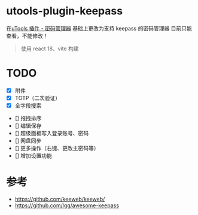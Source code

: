 # utools-plugin-keepass

在[uTools 插件 - 密码管理器](https://github.com/uTools-Labs/utools-upassword/) 基础上更改为支持 keepass 的密码管理器
目前只能查看，不能修改！

> 使用 react 18、vite 构建

# TODO

- [x] 附件
- [x] TOTP（二次验证）
- [x] 全字段搜索
- [] 拖拽排序
- [] 编辑保存
- [] 超级面板写入登录账号、密码
- [] 网盘同步
- [] 更多操作（右键、更改主密码等）
- [] 增加设置功能

# 参考

- https://github.com/keeweb/keeweb/
- https://github.com/lgg/awesome-keepass
